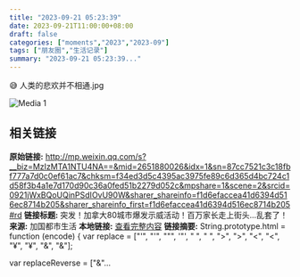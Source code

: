 ```yaml
---
title: "2023-09-21 05:23:39"
date: 2023-09-21T11:00:00+08:00
draft: false
categories: ["moments","2023","2023-09"]
tags: ["朋友圈","生活记录"]
summary: "2023-09-21 05:23:39..."
---
```


😅 人类的悲欢并不相通.jpg

![Media 1](/Moments/photos/2023-09-21/202309210523390.jpg)

## 相关链接

**原始链接:** http://mp.weixin.qq.com/s?__biz=MzIzMTA1NTU4NA==&mid=2651880026&idx=1&sn=87cc7521c3c18fbf777a7d0c0ef61ac7&chksm=f34ed3d5c4395ac3975fe89c6d365d4bc724c1d58f3b4a1e7d170d90c36a0fed51b2279d052c&mpshare=1&scene=2&srcid=0921jWxBQoUQinPSdIOvU90W&sharer_shareinfo=f1d6efaccea41d6394d516ec8714b205&sharer_shareinfo_first=f1d6efaccea41d6394d516ec8714b205#rd
**链接标题:** 突发！加拿大80城市爆发示威活动！百万家长走上街头...乱套了！
**来源:** 加国都市生活
**本地链接:** [查看完整内容](/link_content/2023/09/2023-09-21-1/link_content/)
**链接摘要:** String.prototype.html = function (encode) {
  var replace = ["&#39;", "'", "&quot;", '"', "&nbsp;", " ", "&gt;", ">", "&lt;", "<", "&yen;", "¥", "&amp;", "&"];
 
 
 
 
 
  
  var replaceReverse = ["&"...

